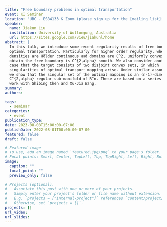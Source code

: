 ```yaml
---
title: "Free boundary problems in optimal transportation"
event: KI Seminar
location: "UBC - ESB4133 & Zoom (please sign up for the [mailing list](https://math.us8.list-manage.com/subscribe/post?u=c9cc3beec9fa57d7299ac161c&id=845fe9abdc) to receive connection details)"
speaker:
  name: Jiakun Liu
  institution: University of Wollongong, Australia
  url: https://sites.google.com/view/jiakunl/home
abstract: |
  In this talk, we introduce some recent regularity results of free boundary in
  optimal transportation. Particularly for higher order regularity, when
  densities are Hölder continuous and domains are C^2, uniformly convex, we
  obtain the free boundary is C^{2,alpha} smooth. We also consider another model
  case that the target consists of two disjoint convex sets, in which
  singularities of optimal transport mapping arise. Under similar assumptions,
  we show that the singular set of the optimal mapping is an (n-1)-dimensional
  C^{2,alpha} regular sub-manifold of R^n. These are based on a series of joint
  work with Shibing Chen and Xu-Jia Wang.
summary:
authors:

tags:
  - seminar
categories:
  - event
publication_type:
date: 2023-08-08T15:00:00-07:00
publishDate: 2022-08-01T00:00:00-07:00
featured: false
draft: false

# Featured image
# To use, add an image named `featured.jpg/png` to your page's folder.
# Focal points: Smart, Center, TopLeft, Top, TopRight, Left, Right, BottomLeft, Bottom, BottomRight.
image:
  caption: ""
  focal_point: ""
  preview_only: false

# Projects (optional).
#   Associate this post with one or more of your projects.
#   Simply enter your project's folder or file name without extension.
#   E.g. `projects = ["internal-project"]` references `content/project/deep-learning/index.md`.
#   Otherwise, set `projects = []`.
projects: []
url_video:
url_slides:
---
```

